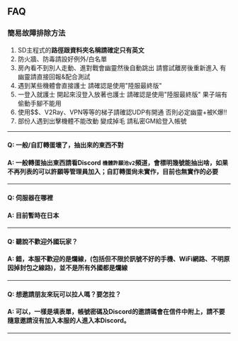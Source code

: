 ## FAQ

### 簡易故障排除方法
1. SD主程式的**路徑跟資料夾名稱請確定只有英文**
2. 防火牆、防毒請設好例外/白名單
3. 房內看不到別人走動、進對戰會幽靈然後自動跳出  請嘗試離房後重新進入 有幽靈請直接回報&配合測試
4. 遇到某些機體會直接護士  請確認是使用"陸服最終版"
5. 一登入就護士 開起來沒登入放著也護士  請確認是使用"陸服最終版" 果子端有偷動手腳不能用
6. 使用$$、V2Ray、VPN等等的梯子請確認UDP有開通 否則必定幽靈+被K爆!!
7. 部份人遇到出擊機體不能改動 變成掉毛  請私密GM給登入帳號

------

#### Q: 一般/自訂轉蛋壞了，抽出來的東西不對
#### A: 一般轉蛋抽出東西請看Discord `機體許願池v2`頻道，會標明幾號能抽出啥，如果不再列表的可以許願等管理員加入；自訂轉蛋尙未實作，目前也無實作的必要

------

#### Q: 伺服器在哪裡
#### A: 目前暫時在日本

------

#### Q: 聽說不歡迎外國玩家？
#### A: 錯，本服**不歡迎**的是**爛線**，(包括但不限於訊號不好的手機、WiFi網路、不明原因掉封包之線路)，**並不是所有外國都是爛線**

------

#### Q: 想邀請朋友來玩可以拉人嗎？要怎拉？
#### A: 可以，一樣是填表單，帳號密碼及Discord的邀請碼會在信件中附上，請不要隨意邀請沒有加入本服的人進入本Discord。

------


